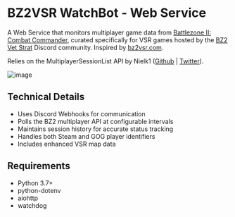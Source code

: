 # BZ2VSR WatchBot - Web Service

A Web Service that monitors multiplayer game data from [Battlezone II: Combat Commander](https://store.steampowered.com/app/624970/Battlezone_Combat_Commander/), curated specifically for VSR games hosted by the [BZ2 Vet Strat](https://discord.gg/FQnXFhnp) Discord community. Inspired by [bz2vsr.com](https://github.com/bz2vsr/bz2vsr.github.io).

Relies on the MultiplayerSessionList API by Nielk1 ([Github](https://github.com/Nielk1) | [Twitter](https://x.com/nielk1)).

![image](https://github.com/user-attachments/assets/29bbdbdc-c271-417f-a575-76ae5a03d94a)

## Technical Details

- Uses Discord Webhooks for communication
- Polls the BZ2 multiplayer API at configurable intervals
- Maintains session history for accurate status tracking
- Handles both Steam and GOG player identifiers
- Includes enhanced VSR map data

## Requirements

- Python 3.7+
- python-dotenv
- aiohttp
- watchdog
